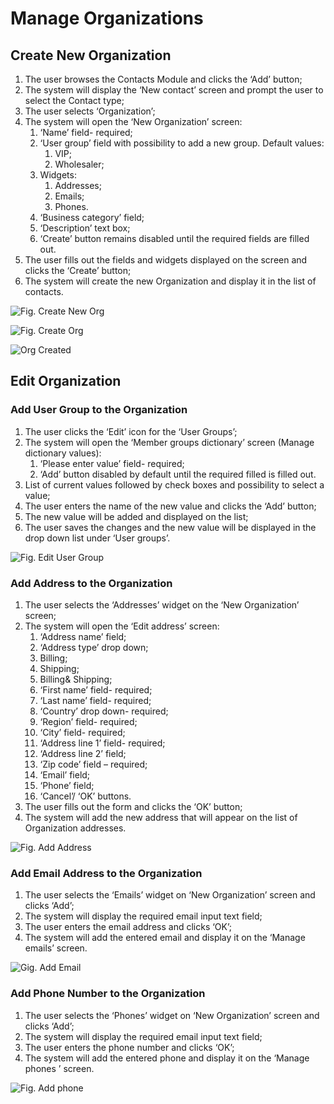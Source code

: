 # Manage Organizations 

## Create New Organization

1. The user browses the Contacts Module and clicks the ‘Add’ button;
1. The system will display the ‘New contact’ screen and prompt the user to select the Contact type;
1. The user selects ‘Organization’;
1. The system will open the ‘New Organization’ screen:
     1. ‘Name’ field- required;
     1. ‘User group’ field with possibility to add a new group. Default values:
         1. VIP;
         1. Wholesaler;
     1. Widgets:
         1. Addresses;
         1. Emails;
         1. Phones.
     1. ‘Business category’ field;
     1. ‘Description’ text box;
     1. ‘Create’ button remains disabled until the required fields are filled out.  
1. The user fills out the fields and widgets displayed on the screen and clicks the ‘Create’ button;
1. The system will create the new Organization and display it in the list of contacts.  

![Fig. Create New Org](media/screen-create-new-org.png)

![Fig. Create Org](media/screen-create-org.png)

![Org Created](media/screen-org-created.png)

## Edit Organization

### Add User Group to the Organization

1. The user clicks the ‘Edit’ icon for the ‘User Groups’;
1. The system will open the ‘Member groups dictionary’ screen (Manage dictionary values):  
     1. ‘Please enter value’ field- required;
     1. ‘Add’ button disabled by default until the required filled is filled out.
1. List of current values followed by check boxes and possibility to select a value;
1. The user enters the name of the new value and clicks the ‘Add’ button;
1. The new value will be added and displayed on the list;
1. The user saves the changes and the new value will be displayed in the drop down list under ‘User groups’.

![Fig. Edit User Group](media/screen-edit-user-groups.png)

### Add Address to the Organization

1. The user selects the ‘Addresses’ widget on the ‘New Organization’ screen;
1. The system will open the ‘Edit address’ screen:
     1. ‘Address name’ field;
     1. ‘Address type’ drop down;
     1. Billing;
     1. Shipping;
     1. Billing& Shipping;
     1. ‘First name’ field- required;
     1. ‘Last name’ field- required;
     1. ‘Country’ drop down- required;
     1. ‘Region’ field- required;
     1. ‘City’ field- required;
     1. ‘Address line 1’ field- required;
     1. ‘Address line 2’ field;
     1. ‘Zip code’ field – required;
     1. ‘Email’ field;
     1. ‘Phone’ field;
     1. ‘Cancel’/ ‘OK’ buttons.
1. The user fills out the form and clicks the ‘OK’ button;
1. The system will add the new address that will appear on the list of Organization addresses.  

![Fig. Add Address](media/screen-add-address.png)

### Add Email Address to the Organization

1. The user selects the ‘Emails’ widget on ‘New Organization’ screen and clicks ‘Add’;
1. The system will display the required email input text field;
1. The user enters the email address and clicks ‘OK’;
1. The system will add the entered email and display it on the ‘Manage emails’ screen.

![Gig. Add Email](media/screen-add-email.png)

### Add Phone Number to the Organization

1. The user selects the ‘Phones’ widget on ‘New Organization’ screen and clicks ‘Add’;
1. The system will display the required email input text field;
1. The user enters the phone number and clicks ‘OK’;
1. The system will add the entered phone and display it on the ‘Manage phones ’ screen.

![Fig. Add phone](media/screen-add-phone.png)

